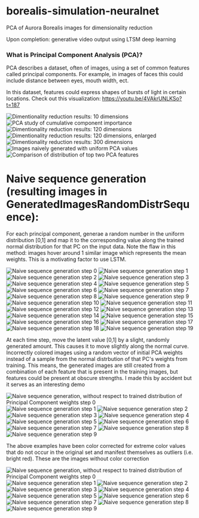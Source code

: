 # borealis-simulation-neuralnet
PCA of Aurora Borealis images for dimensionality reduction

Upon completion: generative video output using LTSM deep learning

### What is Principal Component Analysis (PCA)?
PCA describes a dataset, often of images, using a set of common features called principal components. 
For example, in images of faces this could include distance between eyes, mouth width, ect.

In this dataset, features could express shapes of bursts of light in certain locations.
Check out this visualization: https://youtu.be/4VAkrUNLKSo?t=187

![Dimentionality reduction results: 10 dimensions](pcaDemo/10DimensionReduction.png)
![PCA study of cumulative component importance](pcaDemo/pcaFeatures.png)
![Dimentionality reduction results: 120 dimensions](pcaDemo/120DimensionReduction.png)
![Dimentionality reduction results: 120 dimensions, enlarged](pcaDemo/120DimensionReductionEnlarged.png)
![Dimentionality reduction results: 300 dimensions](pcaDemo/300DimensionReduction.png)
![Images naively generated with uniform PCA values](pcaDemo/generatedRandom100pca.png)
![Comparison of distribution of top two PCA features](pcaDemo/NormalFeatureCompaison.png)



# Naive sequence generation (resulting images in GeneratedImagesRandomDistrSequence):
For each principal component, generae a random number in the uniform distribution [0,1] and map it
to the corresponding value along the trained normal distribution for that PC on the input data. 
Note the flaw in this method: images hover around 1 similar image which represents the mean weights.
This is a motivating factor to use LSTM.

![Naive sequence generation step 0](GeneratedImagesRandomDistrSequence/genSeqImgsOrd_0.png)
![Naive sequence generation step 1](GeneratedImagesRandomDistrSequence/genSeqImgsOrd_1.png)
![Naive sequence generation step 2](GeneratedImagesRandomDistrSequence/genSeqImgsOrd_2.png)
![Naive sequence generation step 3](GeneratedImagesRandomDistrSequence/genSeqImgsOrd_3.png)
![Naive sequence generation step 4](GeneratedImagesRandomDistrSequence/genSeqImgsOrd_4.png)
![Naive sequence generation step 5](GeneratedImagesRandomDistrSequence/genSeqImgsOrd_5.png)
![Naive sequence generation step 6](GeneratedImagesRandomDistrSequence/genSeqImgsOrd_6.png)
![Naive sequence generation step 7](GeneratedImagesRandomDistrSequence/genSeqImgsOrd_7.png)
![Naive sequence generation step 8](GeneratedImagesRandomDistrSequence/genSeqImgsOrd_8.png)
![Naive sequence generation step 9](GeneratedImagesRandomDistrSequence/genSeqImgsOrd_9.png)
![Naive sequence generation step 10](GeneratedImagesRandomDistrSequence/genSeqImgsOrd_10.png)
![Naive sequence generation step 11](GeneratedImagesRandomDistrSequence/genSeqImgsOrd_11.png)
![Naive sequence generation step 12](GeneratedImagesRandomDistrSequence/genSeqImgsOrd_12.png)
![Naive sequence generation step 13](GeneratedImagesRandomDistrSequence/genSeqImgsOrd_13.png)
![Naive sequence generation step 14](GeneratedImagesRandomDistrSequence/genSeqImgsOrd_14.png)
![Naive sequence generation step 15](GeneratedImagesRandomDistrSequence/genSeqImgsOrd_15.png)
![Naive sequence generation step 16](GeneratedImagesRandomDistrSequence/genSeqImgsOrd_16.png)
![Naive sequence generation step 17](GeneratedImagesRandomDistrSequence/genSeqImgsOrd_17.png)
![Naive sequence generation step 18](GeneratedImagesRandomDistrSequence/genSeqImgsOrd_18.png)
![Naive sequence generation step 19](GeneratedImagesRandomDistrSequence/genSeqImgsOrd_19.png)

At each time step, move the latent value [0,1] by a slight, randomly generated amount. This causes it to move 
slightly along the normal curve. Incorrectly colored images using a random vector of initial PCA weights instead of
a sample from the normal distrbution of that PC's weights from training. This means, the generated images
are still created from a combination of each feature that is present in the training images, but
features could be present at obscure strengths.
I made this by accident but it serves as an interesting demo

![Naive sequence generation, without respect to trained distribution of Principal Component weights step 0](GeneratedImagesRandomDistrSequence/genSeqImgsLg_0.png)
![Naive sequence generation step 1](GeneratedImagesRandomDistrSequence/genSeqImgsLg_1.png)
![Naive sequence generation step 2](GeneratedImagesRandomDistrSequence/genSeqImgsLg_2.png)
![Naive sequence generation step 3](GeneratedImagesRandomDistrSequence/genSeqImgsLg_3.png)
![Naive sequence generation step 4](GeneratedImagesRandomDistrSequence/genSeqImgsLg_4.png)
![Naive sequence generation step 5](GeneratedImagesRandomDistrSequence/genSeqImgsLg_5.png)
![Naive sequence generation step 6](GeneratedImagesRandomDistrSequence/genSeqImgsLg_6.png)
![Naive sequence generation step 7](GeneratedImagesRandomDistrSequence/genSeqImgsLg_7.png)
![Naive sequence generation step 8](GeneratedImagesRandomDistrSequence/genSeqImgsLg_8.png)
![Naive sequence generation step 9](GeneratedImagesRandomDistrSequence/genSeqImgsLg_9.png)

The above examples have been color corrected for extreme color values that do not occur in
the original set and manifest themselves as outliers (i.e. bright red). 
These are the images without color correction

![Naive sequence generation, without respect to trained distribution of Principal Component weights step 0](GeneratedImagesRandomDistrSequence/genSeqImgs_0.png)
![Naive sequence generation step 1](GeneratedImagesRandomDistrSequence/genSeqImgs_1.png)
![Naive sequence generation step 2](GeneratedImagesRandomDistrSequence/genSeqImgs_2.png)
![Naive sequence generation step 3](GeneratedImagesRandomDistrSequence/genSeqImgs_3.png)
![Naive sequence generation step 4](GeneratedImagesRandomDistrSequence/genSeqImgs_4.png)
![Naive sequence generation step 5](GeneratedImagesRandomDistrSequence/genSeqImgs_5.png)
![Naive sequence generation step 6](GeneratedImagesRandomDistrSequence/genSeqImgs_6.png)
![Naive sequence generation step 7](GeneratedImagesRandomDistrSequence/genSeqImgs_7.png)
![Naive sequence generation step 8](GeneratedImagesRandomDistrSequence/genSeqImgs_8.png)
![Naive sequence generation step 9](GeneratedImagesRandomDistrSequence/genSeqImgs_9.png)